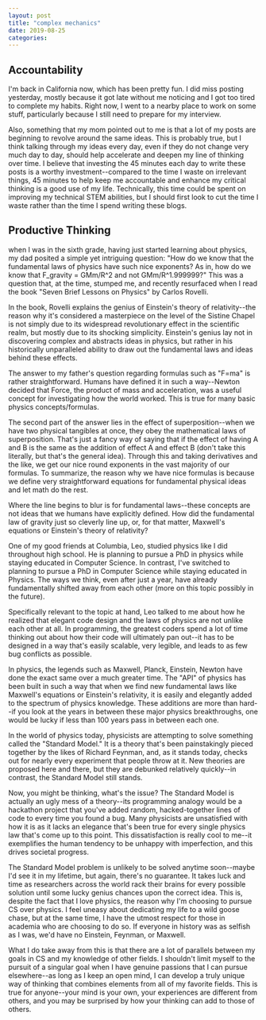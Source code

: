 ```yaml
---
layout: post
title: "complex mechanics"
date: 2019-08-25
categories:
---
```

## Accountability
I'm back in California now, which has been pretty fun. I did miss posting yesterday, mostly because it got late without me noticing and I got too tired to complete my habits. Right now, I went to a nearby place to work on some stuff, particularly because I still need to prepare for my interview.

Also, something that my mom pointed out to me is that a lot of my posts are beginning to revolve around the same ideas. This is probably true, but I think talking through my ideas every day, even if they do not change very much day to day, should help accelerate and deepen my line of thinking over time. I believe that investing the 45 minutes each day to write these posts is a worthy investment--compared to the time I waste on irrelevant things, 45 minutes to help keep me accountable and enhance my critical thinking is a good use of my life. Technically, this time could be spent on improving my technical STEM abilities, but I should first look to cut the time I waste rather than the time I spend writing these blogs. 

## Productive Thinking
when I was in the sixth grade, having just started learning about physics, my dad posited a simple yet intriguing question: "How do we know that the fundamental laws of physics have such nice exponents? As in, how do we know that F_gravity = GMm/R^2 and not GMm/R^1.999999?" This was a question that, at the time, stumped me, and recently resurfaced when I read the book "Seven Brief Lessons on Physics" by Carlos Rovelli.

In the book, Rovelli explains the genius of Einstein's theory of relativity--the reason why it's considered a masterpiece on the level of the Sistine Chapel is not simply due to its widespread revolutionary effect in the scientific realm, but mostly due to its shocking simplicity. Einstein's genius lay not in discovering complex and abstracts ideas in physics, but rather in his historically unparalleled ability to draw out the fundamental laws and ideas behind these effects.

The answer to my father's question regarding formulas such as "F=ma" is rather straightforward. Humans have defined it in such a way--Newton decided that Force, the product of mass and acceleration, was a useful concept for investigating how the world worked. This is true for many basic physics concepts/formulas.

The second part of the answer lies in the effect of superposition--when we have two physical tangibles at once, they obey the mathematical laws of superposition. That's just a fancy way of saying that if the effect of having A and B is the same as the addition of effect A and effect B (don't take this literally, but that's the general idea). Through this and taking derivatives and the like, we get our nice round exponents in the vast majority of our formulas. To summarize, the reason why we have nice formulas is because we define very straightforward equations for fundamental physical ideas and let math do the rest. 

Where the line begins to blur is for fundamental laws--these concepts are not ideas that we humans have explicitly defined. How did the fundamental law of gravity just so cleverly line up, or, for that matter, Maxwell's equations or Einstein's theory of relativity?

One of my good friends at Columbia, Leo, studied physics like I did throughout high school. He is planning to pursue a PhD in physics while staying educated in Computer Science. In contrast, I've switched to planning to pursue a PhD in Computer Science while staying educated in Physics. The ways we think, even after just a year, have already fundamentally shifted away from each other (more on this topic possibly in the future).

Specifically relevant to the topic at hand, Leo talked to me about how he realized that elegant code design and the laws of physics are not unlike each other at all. In programming, the greatest coders spend a lot of time thinking out about how their code will ultimately pan out--it has to be designed in a way that's easily scalable, very legible, and leads to as few bug conflicts as possible.

In physics, the legends such as Maxwell, Planck, Einstein, Newton have done the exact same over a much greater time. The "API" of physics has been built in such a way that when we find new fundamental laws like Maxwell's equations or Einstein's relativity, it is easily and elegantly added to the spectrum of physics knowledge. These additions are more than hard--if you look at the years in between these major physics breakthroughs, one would be lucky if less than 100 years pass in between each one. 

In the world of physics today, physicists are attempting to solve something called the "Standard Model." It is a theory that's been painstakingly pieced together by the likes of Richard Feynman, and, as it stands today, checks out for nearly every experiment that people throw at it. New theories are proposed here and there, but they are debunked relatively quickly--in contrast, the Standard Model still stands.

Now, you might be thinking, what's the issue? The Standard Model is actually an ugly mess of a theory--its programming analogy would be a hackathon project that you've added random, hacked-together lines of code to every time you found a bug. Many physicists are unsatisfied with how it is as it lacks an elegance that's been true for every single physics law that's come up to this point. This dissatisfaction is really cool to me--it exemplifies the human tendency to be unhappy with imperfection, and this drives societal progress.

The Standard Model problem is unlikely to be solved anytime soon--maybe I'd see it in my lifetime, but again, there's no guarantee. It takes luck and time as researchers across the world rack their brains for every possible solution until some lucky genius chances upon the correct idea. This is, despite the fact that I love physics, the reason why I'm choosing to pursue CS over physics. I feel uneasy about dedicating my life to a wild goose chase, but at the same time, I have the utmost respect for those in academia who are choosing to do so. If everyone in history was as selfish as I was, we'd have no Einstein, Feynman, or Maxwell.

What I do take away from this is that there are a lot of parallels between my goals in CS and my knowledge of other fields. I shouldn't limit myself to the pursuit of a singular goal when I have genuine passions that I can pursue elsewhere--as long as I keep an open mind, I can develop a truly unique way of thinking that combines elements from all of my favorite fields. This is true for anyone--your mind is your own, your experiences are different from others, and you may be surprised by how your thinking can add to those of others.
